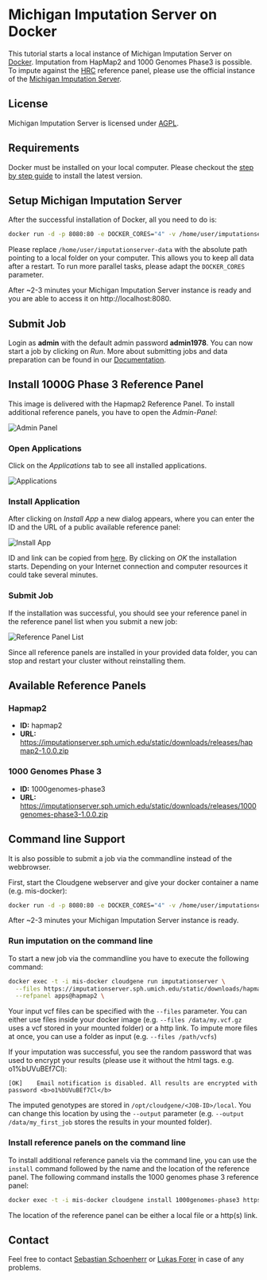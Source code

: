 # Michigan Imputation Server on Docker

This tutorial starts a local instance of Michigan Imputation Server on [Docker](https://www.docker.com/). Imputation from HapMap2 and 1000 Genomes Phase3 is possible. To impute against the [HRC](http://www.haplotype-reference-consortium.org) reference panel, please use the official instance of the [Michigan Imputation Server](https://imputationserver.sph.umich.edu).


## License

Michigan Imputation Server is licensed under [AGPL](https://www.gnu.org/licenses/agpl-3.0.html).


## Requirements

Docker must be installed on your local computer. Please checkout the [step by step guide](https://docs.docker.com/engine/installation/linux/ubuntu/) to install the latest version.


## Setup Michigan Imputation Server

After the successful installation of Docker, all you need to do is:

````sh
docker run -d -p 8080:80 -e DOCKER_CORES="4" -v /home/user/imputationserver-data/:/data/ genepi/imputationserver:v1.1.16
````
Please replace `/home/user/imputationserver-data` with the absolute path pointing to a local folder on your computer. This allows you to keep all data after a restart. To run more parallel tasks, please adapt the `DOCKER_CORES` parameter.

After ~2-3 minutes your Michigan Imputation Server instance is ready and you are able to access it on http://localhost:8080.

## Submit Job

Login as **admin** with the default admin password **admin1978**. You can now start a job by clicking on *Run*. More about submitting jobs and data preparation can be found in our [Documentation](http://imputationserver.readthedocs.io/en/latest/getting-started/#setup-your-first-imputation-job).

## Install 1000G Phase 3 Reference Panel

This image is delivered with the Hapmap2 Reference Panel. To install additional reference panels, you have to open the *Admin-Panel*:

![Admin Panel](https://raw.githubusercontent.com/genepi/imputationserver-docker/master/images/admin-panel.png?raw=true)

### Open Applications

Click on the *Applications* tab to see all installed applications.

![Applications](https://raw.githubusercontent.com/genepi/imputationserver-docker/master/images/applications.png?raw=true)

### Install Application

After clicking on *Install App* a new dialog appears, where you can enter the ID and the URL of a public available reference panel:

![Install App](https://raw.githubusercontent.com/genepi/imputationserver-docker/master/images/install-app.png?raw=true)

ID and link can be copied from [here](#available-reference-panels). By clicking on *OK* the installation starts. Depending on your Internet connection and computer resources it could take several minutes.

### Submit Job

If the installation was successful, you should see your reference panel in the reference panel list when you submit a new job:

![Reference Panel List](https://raw.githubusercontent.com/genepi/imputationserver-docker/master/images/run.png?raw=true)

Since all reference panels are installed in your provided data folder, you can stop and restart your cluster without reinstalling them.


## Available Reference Panels

### Hapmap2

- **ID:** hapmap2
- **URL:** https://imputationserver.sph.umich.edu/static/downloads/releases/hapmap2-1.0.0.zip

### 1000 Genomes Phase 3

- **ID:** 1000genomes-phase3
- **URL:** https://imputationserver.sph.umich.edu/static/downloads/releases/1000genomes-phase3-1.0.0.zip

## Command line Support

It is also possible to submit a job via the commandline instead of the webbrowser.

First, start the Cloudgene webserver and give your docker container a name (e.g. mis-docker):

```sh
docker run -d -p 8080:80 -e DOCKER_CORES="4" -v /home/user/imputationserver-data/:/data/ --name mis-docker genepi/imputationserver:v1.1.16
```

After ~2-3 minutes your Michigan Imputation Server instance is ready.

### Run imputation on the command line

To start a new job via the commandline you have to execute the following command:

```sh
docker exec -t -i mis-docker cloudgene run imputationserver \
  --files https://imputationserver.sph.umich.edu/static/downloads/hapmap300.chr1.recode.vcf.gz \
  --refpanel apps@hapmap2 \
```

Your input vcf files can be specified with the `--files` parameter. You can either use files inside your docker image (e.g. `--files /data/my.vcf.gz` uses a vcf stored in your mounted folder) or a http link. To impute more files at once, you can use a folder as input (e.g. `--files /path/vcfs`)

If your imputation was successful, you see the random password that was used to encrypt your results (please use it without the html tags. e.g. o1%bUVuBEf7Cl):

```
[OK]    Email notification is disabled. All results are encrypted with password <b>o1%bUVuBEf7Cl</b>
```

The imputed genotypes are stored in `/opt/cloudgene/<JOB-ID>/local`. You can change this location by using the `--output` parameter (e.g. `--output /data/my_first_job` stores the results in your mounted folder).

### Install reference panels on the command line

To install additional reference panels via the command line, you can use the `install` command followed by the name and the location of the reference panel. The following command installs the 1000 genomes phase 3 reference panel:

```sh
docker exec -t -i mis-docker cloudgene install 1000genomes-phase3 https://imputationserver.sph.umich.edu/static/downloads/releases/1000genomes-phase3-1.0.0.zip
```

The location of the reference panel can be either a local file or a http(s) link.

## Contact

Feel free to contact [Sebastian Schoenherr](mailto:sebastian.schoenherr@i-med.ac.at) or [Lukas Forer](mailto:lukas.forer@i-med.ac.at) in case of any problems.
